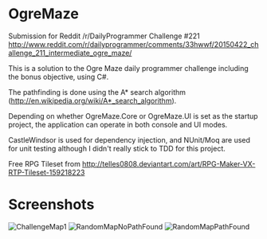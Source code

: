 # OgreMaze
Submission for Reddit /r/DailyProgrammer Challenge #221
http://www.reddit.com/r/dailyprogrammer/comments/33hwwf/20150422_challenge_211_intermediate_ogre_maze/

This is a solution to the Ogre Maze daily programmer challenge including the bonus objective, using C#.

The pathfinding is done using the A* search algorithm (http://en.wikipedia.org/wiki/A*_search_algorithm).

Depending on whether OgreMaze.Core or OgreMaze.UI is set as the startup project, the application can operate in both console and UI modes.

CastleWindsor is used for dependency injection, and NUnit/Moq are used for unit testing although I didn't really stick to TDD for this project.

Free RPG Tileset from http://telles0808.deviantart.com/art/RPG-Maker-VX-RTP-Tileset-159218223

# Screenshots

![ChallengeMap1](http://i.imgur.com/nyiRP0u.png)
![RandomMapNoPathFound](http://i.imgur.com/LfbBJ3e.png)
![RandomMapPathFound](http://i.imgur.com/bqjls7p.png)
